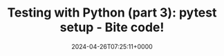 ---
title: 'Testing with Python (part 3): pytest setup - Bite code!'
slug: 20240426T072511
date: 2024-04-26T07:25:11+0000
params:
  url: https://www.bitecode.dev/p/testing-with-python-part-3-pytest?publication_id=1516188&post_id=144025180&isFreemail=true&r=dv00o&triedRedirect=true
tags:
- python
- pytest
- to-read
---